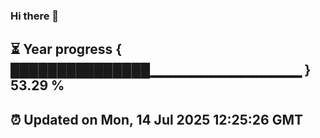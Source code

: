 ### Hi there 👋
⏳ Year progress { ███████████████▁▁▁▁▁▁▁▁▁▁▁▁▁▁▁ } 53.29 %
---
⏰ Updated on Mon, 14 Jul 2025 12:25:26 GMT
---
